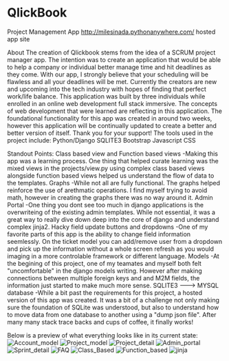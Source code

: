 # QlickBook
Project Management App
http://milesinada.pythonanywhere.com/ hosted app site

About
The creation of Qlickbook stems from the idea of a SCRUM project manager app. The intention was to create an application that would be able to help a company or individual better manage time and hit deadlines as they come. With our app, I strongly believe that your scheduling will be flawless and all your deadlines will be met. Currently the creators are new and upcoming into the tech industry with hopes of finding that perfect work/life balance. This application was built by three individuals while enrolled in an online web development full stack immersive. The concepts of web development that were learned are reflecting in this application. The foundational functionality for this app was created in around two weeks, however this application will be continually updated to create a better and better version of itself. Thank you for your support! The tools used in the project include: Python/Django SQLITE3 Bootstrap Javascript CSS 

Standout Points:
Class based view and Function based views
  -Making this app was a learning process. One thing that helped curate learning was the mixed views in the projects/view.py using complex class based views alongside function based views helped us understand the flow of data to the templates. 
  Graphs
    -While not all are fully functional. The graphs helped reinforce the use of arethmatic operations. I find myself trying to avoid math, however in creating the graphs there was no way around it. 
Admin Portal
  -One thing you dont see too much in django applications is the overwriteing of the existing admin templates. While not essential, it was a great way to really dive down deep into the core of django and understand complex jinja2. 
Hacky field update buttons and dropdowns
  -One of my favorite parts of this app is the ability to change field information seemlessly. On the ticket model you can add/remove user from a dropdown and pick up the information without a whole screen refresh as you would imaging in a more controlable framework or different language.
Models
  -At the begining of this project, one of my teamates and myself both felt "uncomfortable" in the django models writing. However after making connections between multiple foreign keys and and M2M fields, the information just started to make much more sense. 
SQLITE3 ---> MYSQL database
  -While a bit past the requirements for this project, a hosted version of this app was created. It was a bit of a challenge not only making sure the foundation of SQLite was understood, but also to understand how to move data from one database to another using a "dump json file". After many many stack trace backs and cups of coffee, it finally works!
  
  Below is a preview of what everything looks like in its current state:
![Account_model](https://user-images.githubusercontent.com/94945665/175851278-5949ea90-f9b7-4ec0-bd4c-540d818f7e9e.PNG)
![Project_model](https://user-images.githubusercontent.com/94945665/175851280-c22485af-ce9e-416c-a632-f1ee9dd9db6f.PNG)
![Project_detail](https://user-images.githubusercontent.com/94945665/175851285-74ea769f-05a2-4644-bd1f-86635bf21fa5.PNG)
![Admin_portal](https://user-images.githubusercontent.com/94945665/175851289-d9fdc491-d0e0-479a-8088-a2eccf9aecca.PNG)
![Sprint_detail](https://user-images.githubusercontent.com/94945665/175851290-bc15087c-83ce-410d-af5a-467fc287e008.PNG)
![FAQ](https://user-images.githubusercontent.com/94945665/175851291-38cdc3aa-0683-4de8-9afe-3c1afd940e13.PNG)
![Class_Based](https://user-images.githubusercontent.com/94945665/175851292-22acd507-b21f-4837-888c-84ded11b2f70.PNG)
![Function_based](https://user-images.githubusercontent.com/94945665/175851293-cc6920e0-4f2d-4596-923d-77473ad7b9b4.PNG)
![jinja](https://user-images.githubusercontent.com/94945665/175851295-09ffebec-7421-4a09-b2cf-f668f093fd28.PNG)

  
  
